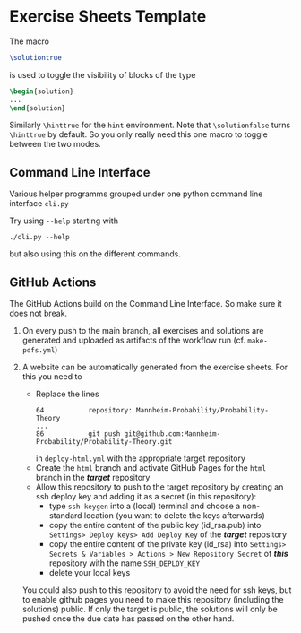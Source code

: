# Exercise Sheets Template 

The macro 

```latex
\solutiontrue
```

is used to toggle the visibility of blocks of the type

```latex
\begin{solution}
...
\end{solution}
```

Similarly `\hinttrue` for the `hint` environment. Note that `\solutionfalse`
turns `\hinttrue` by default. So you only really need this one macro to
toggle between the two modes.

## Command Line Interface

Various helper programms grouped under one python command line interface
`cli.py`

Try using `--help` starting with

```shell
./cli.py --help
```

but also using this on the different commands.

## GitHub Actions

The GitHub Actions build on the Command Line Interface. So make sure it does
not break.

1. On every push to the main branch, all exercises and solutions are generated
and uploaded as artifacts of the workflow run (cf. `make-pdfs.yml`)

2. A website can be automatically generated from the exercise sheets. For this
   you need to
   - Replace the lines
   		```text
   		64           repository: Mannheim-Probability/Probability-Theory
   		...
   		86           git push git@github.com:Mannheim-Probability/Probability-Theory.git
   		``` 
   		in `deploy-html.yml` with the appropriate target repository 
   - Create the `html` branch and activate GitHub Pages for the `html` branch in the _**target**_ repository
   - Allow this repository to push to the target repository by creating an ssh deploy key and adding it as a secret (in this repository):
	 	- type `ssh-keygen` into a (local) terminal and choose a non-standard location (you want to delete the keys afterwards)
		- copy the entire content of the public key (id_rsa.pub) into `Settings> Deploy keys> Add Deploy Key` of the _**target**_ repository
		- copy the entire content of the private key (id_rsa) into `Settings> Secrets & Variables > Actions > New Repository Secret` of _**this**_ repository with the name `SSH_DEPLOY_KEY`
		- delete your local keys

	You could also push to this repository to avoid the need for ssh keys, but
	to enable github pages you need to make this repository (including the solutions) public.
	If only the target is public, the solutions will only be pushed once the due
	date has passed on the other hand.
	
